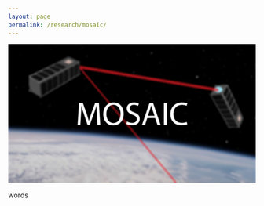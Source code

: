```yaml
---
layout: page
permalink: /research/mosaic/
---
```

<img src="/assets/MOSAIC_thumbnail.png" alt="">

words